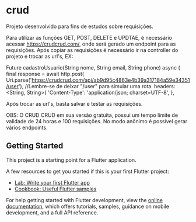 # crud

Projeto desenvolvido para fins de estudos sobre requisições.

Para utilizar as funções GET, POST, DELETE e UPDTAE, é necessário acessar https://crudcrud.com/, onde será gerado um endpoint para as requisições. Após copiar as requisições é necessário ir na controller do projeto e trocar as url's, EX: 

Future<Usuario> cadastroUsuario(String nome, String email, String phone) async {
  final response = await http.post(
    Uri.parse('https://crudcrud.com/api/ab9d95c4863e4b39a317184a59e34351/user'), //Lembre-se de deixar "/user" para simular uma rota.
    headers: <String, String>{
      'Content-Type': 'application/json; charset=UTF-8',
    },

Após trocar as url's, basta salvar e testar as requisições.

OBS: O CRUD CRUD em sua versão gratuita, possui um tempo limite de validade de 24 horas e 100 requisições. No modo anônimo é possível gerar vários endpoints.

## Getting Started

This project is a starting point for a Flutter application.

A few resources to get you started if this is your first Flutter project:

- [Lab: Write your first Flutter app](https://docs.flutter.dev/get-started/codelab)
- [Cookbook: Useful Flutter samples](https://docs.flutter.dev/cookbook)

For help getting started with Flutter development, view the
[online documentation](https://docs.flutter.dev/), which offers tutorials,
samples, guidance on mobile development, and a full API reference.
